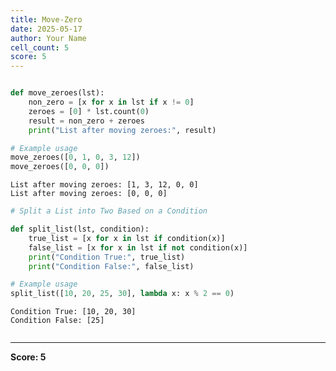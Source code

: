 ```yaml
---
title: Move-Zero
date: 2025-05-17
author: Your Name
cell_count: 5
score: 5
---
```


```python


```


```python
def move_zeroes(lst):
    non_zero = [x for x in lst if x != 0]
    zeroes = [0] * lst.count(0)
    result = non_zero + zeroes
    print("List after moving zeroes:", result)

# Example usage
move_zeroes([0, 1, 0, 3, 12])
move_zeroes([0, 0, 0])
```

    List after moving zeroes: [1, 3, 12, 0, 0]
    List after moving zeroes: [0, 0, 0]



```python
# Split a List into Two Based on a Condition
```


```python
def split_list(lst, condition):
    true_list = [x for x in lst if condition(x)]
    false_list = [x for x in lst if not condition(x)]
    print("Condition True:", true_list)
    print("Condition False:", false_list)

# Example usage
split_list([10, 20, 25, 30], lambda x: x % 2 == 0)
```

    Condition True: [10, 20, 30]
    Condition False: [25]



```python

```


---
**Score: 5**